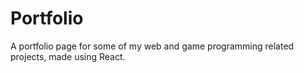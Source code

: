 # Portfolio
A portfolio page for some of my web and game programming related projects, made using React.
